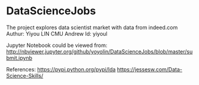 # DataScienceJobs
The project explores data scientist market with data from indeed.com
Authur: Yiyou LIN
CMU Andrew Id: yiyoul

Jupyter Notebook could be viewed from: 
http://nbviewer.jupyter.org/github/yoyolin/DataScienceJobs/blob/master/submit.ipynb

References:
https://pypi.python.org/pypi/lda
https://jessesw.com/Data-Science-Skills/
